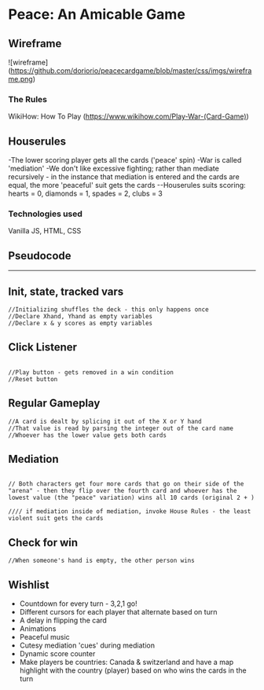 # Peace: An Amicable Game



## Wireframe

![wireframe] (https://github.com/doriorio/peacecardgame/blob/master/css/imgs/wireframe.png)

### The Rules
WikiHow: How To Play (https://www.wikihow.com/Play-War-(Card-Game))
## Houserules
-The lower scoring player gets all the cards ('peace' spin)
-War is called 'mediation'
-We don't like excessive fighting; rather than mediate recursively - in the instance that mediation is entered and the cards are equal, the more 'peaceful' suit gets the cards 
--Houserules suits scoring: hearts = 0, diamonds = 1, spades = 2, clubs = 3



### Technologies used
Vanilla JS, HTML, CSS


## Pseudocode
----

## Init, state, tracked vars

```
//Initializing shuffles the deck - this only happens once
//Declare Xhand, Yhand as empty variables
//Declare x & y scores as empty variables

```
## Click Listener
```

//Play button - gets removed in a win condition
//Reset button

```
## Regular Gameplay
``` 
//A card is dealt by splicing it out of the X or Y hand
//That value is read by parsing the integer out of the card name
//Whoever has the lower value gets both cards
``` 



## Mediation 
``` 

// Both characters get four more cards that go on their side of the "arena" - then they flip over the fourth card and whoever has the lowest value (the "peace" variation) wins all 10 cards (original 2 + )

//// if mediation inside of mediation, invoke House Rules - the least violent suit gets the cards

``` 



## Check for win
``` 
//When someone's hand is empty, the other person wins
``` 

## Wishlist
* Countdown for every turn - 3,2,1 go!
* Different cursors for each player that alternate based on turn
* A delay in flipping the card
* Animations
* Peaceful music
* Cutesy mediation 'cues' during mediation
* Dynamic score counter
* Make players be countries: Canada & switzerland and have a map highlight with the country (player) based on who wins the cards in the turn


